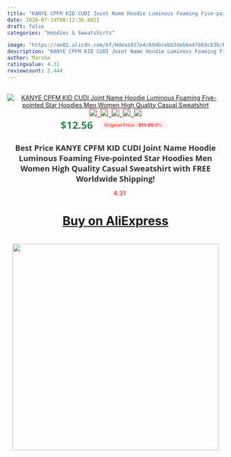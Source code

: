 ```yaml
---
title: "KANYE CPFM KID CUDI Joint Name Hoodie Luminous Foaming Five-pointed Star Hoodies Men Women High Quality Casual Sweatshirt"
date: 2020-07-19T08:12:36.892Z
draft: false
categories: "Hoodies & Sweatshirts"

image: "https://ae01.alicdn.com/kf/Hdeaa937e4c694bcebb3deb6e4f869c63b/KANYE-CPFM-KID-CUDI-Joint-Name-Hoodie-Luminous-Foaming-Five-pointed-Star-Hoodies-Men-Women-High.jpg"
description: "KANYE CPFM KID CUDI Joint Name Hoodie Luminous Foaming Five-pointed Star Hoodies Men Women High Quality Casual Sweatshirt"
author: Marsha
ratingvalue: 4.31
reviewcount: 2.444
---
```

<br>
<div style="text-align: center;">
<a href="https://s.click.aliexpress.com/e/_AVPnNx" target="_blank" rel="nofollow noopener noreferrer"><img alt="KANYE CPFM KID CUDI Joint Name Hoodie Luminous Foaming Five-pointed Star Hoodies Men Women High Quality Casual Sweatshirt" class="magnifier-image" src="https://ae01.alicdn.com/kf/Hdeaa937e4c694bcebb3deb6e4f869c63b/KANYE-CPFM-KID-CUDI-Joint-Name-Hoodie-Luminous-Foaming-Five-pointed-Star-Hoodies-Men-Women-High.jpg_640x640.jpg">
<br>
<img style="border:1px solid salmon" src="https://ae01.alicdn.com/kf/Hdeaa937e4c694bcebb3deb6e4f869c63b/KANYE-CPFM-KID-CUDI-Joint-Name-Hoodie-Luminous-Foaming-Five-pointed-Star-Hoodies-Men-Women-High.jpg_120x120.jpg">&nbsp;&nbsp;<img style="border:1px solid salmon" src="https://ae01.alicdn.com/kf/He275e3662df248e5b2baee5a316530ad7/KANYE-CPFM-KID-CUDI-Joint-Name-Hoodie-Luminous-Foaming-Five-pointed-Star-Hoodies-Men-Women-High.jpg_120x120.jpg">&nbsp;&nbsp;<img style="border:1px solid salmon" src="https://ae01.alicdn.com/kf/Hab4e01521eea4a96ab223b32fa76b013a/KANYE-CPFM-KID-CUDI-Joint-Name-Hoodie-Luminous-Foaming-Five-pointed-Star-Hoodies-Men-Women-High.jpg_120x120.jpg">&nbsp;&nbsp;<img style="border:1px solid salmon" src="https://ae01.alicdn.com/kf/H9194c1d124cc4fcaa5c970d4bf71faddf/KANYE-CPFM-KID-CUDI-Joint-Name-Hoodie-Luminous-Foaming-Five-pointed-Star-Hoodies-Men-Women-High.jpg_120x120.jpg">&nbsp;&nbsp;<img style="border:1px solid salmon" src="https://ae01.alicdn.com/kf/H9e2ea8932aa343a8875e51d2472611cfC/KANYE-CPFM-KID-CUDI-Joint-Name-Hoodie-Luminous-Foaming-Five-pointed-Star-Hoodies-Men-Women-High.jpg_120x120.jpg"></a></div><br0>
<div style="text-align: center;"><span style="background-color: white; border: 0px; box-sizing: border-box; color: seagreen; display: inline-block; font-family: &quot;open sans&quot; , &quot;arial&quot; , &quot;helvetica&quot; , sans-serif , &quot;heiti&quot;; font-size: 24px; font-stretch: inherit; font-weight: 700; line-height: inherit; margin: 0px 10px 0px 0px; padding: 0px; vertical-align: middle;">$12.56 </span>
<span style="background: rgb(255 , 241 , 241); border-radius: 3px; border: 0px; box-sizing: border-box; color: #ff4747; display: inline-block; font-family: inherit; font-size: 12px; font-stretch: inherit; font-style: inherit; font-variant: inherit; font-weight: 600; line-height: inherit; margin: 0px; padding: 2px 5px; transform: scale(0.9); vertical-align: middle;">Original Price : <b style="text-decoration: line-through;">$13.80 </b> 9%&nbsp;&nbsp;</span></div>
<h1 style="color: #333333; display: inline-block; font-family: &quot;open sans&quot; , &quot;arial&quot; , &quot;helvetica&quot; , sans-serif , &quot;heiti&quot;; font-size: 18px; font-stretch: inherit; font-weight: 700; text-align: center;">Best Price KANYE CPFM KID CUDI Joint Name Hoodie Luminous Foaming Five-pointed Star Hoodies Men Women High Quality Casual Sweatshirt with FREE Worldwide Shipping!</h1>
<div style="color: #ff4747; text-align: center;">
<img src="https://4.bp.blogspot.com/-M0ZcTcb-5uY/XleCXlxnR4I/AAAAAAAAAEc/OrjgMkXV1oMQFaCRZj5HQwOCBcu3w1FegCPcBGAYYCw/s1600/star.png" style="height: 15px;">&nbsp;<b>4.31</b></div>
<div class="button_cont" align="center"><a class="buynow_a" href="https://s.click.aliexpress.com/e/_AVPnNx" target="_blank" rel="nofollow noopener noreferrer"><H1>Buy on AliExpress</H1></a></div><br>
<div class="separator" style="clear: both; text-align: center;">
<img src="https://lh3.googleusercontent.com/-pTy5HemUv9M/XlePHvY0dAI/AAAAAAAAAE4/0nX5iRUoIWY8eMW9Dpxeirr157OZliDIgCLcBGAsYHQ/s1600/badge.gif" width="480">
</div>
